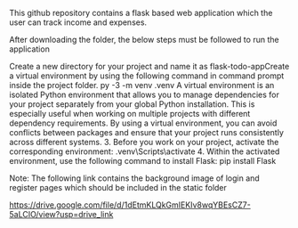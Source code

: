 This github repository contains a flask based web application which the user can track income and expenses. 

After downloading the folder, the below steps must be followed to run the application

Create a new directory for your project and name it as flask-todo-appCreate a virtual environment by using the following command in command prompt inside the
project folder.
	⁠py -3 -m venv .venv
A virtual environment is an isolated Python environment that allows you to manage
dependencies for your project separately from your global Python installation. This is especially
useful when working on multiple projects with different dependency requirements. By using a
virtual environment, you can avoid conflicts between packages and ensure that your project
runs consistently across different systems.
3.⁠ ⁠Before you work on your project, activate the corresponding environment:
	⁠.venv\Scripts\activate
4.⁠ ⁠Within the activated environment, use the following command to install Flask:
	⁠pip install Flask


Note: The following link contains the background image of login and register pages which should be included in the static folder 

https://drive.google.com/file/d/1dEtmKLQkGmIEKIv8wqYBEsCZ7-5aLCIO/view?usp=drive_link
